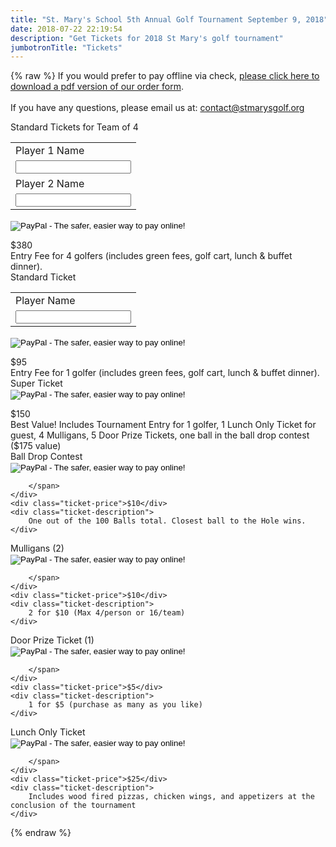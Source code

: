 ```yaml
---
title: "St. Mary's School 5th Annual Golf Tournament September 9, 2018"
date: 2018-07-22 22:19:54
description: "Get Tickets for 2018 St Mary's golf tournament"
jumbotronTitle: "Tickets"
---
```

{% raw %}
If you would prefer to pay offline via check, <a href="../forms/2018/2018 registration.pdf">please click here to download a pdf version of our order form</a>.
<br><br>
If you have any questions, please email us at: <a href="mailto:contact@stmarysgolf.org">contact@stmarysgolf.org</a>
<br>
<div class="ticket-section">
    <div class="ticket-header">
        <span class="ticket-title">Standard Tickets for Team of 4</span>
        <span class="ticket-purchase">
<form target="paypal" action="https://www.paypal.com/cgi-bin/webscr" method="post">
<input type="hidden" name="cmd" value="_s-xclick">
<input type="hidden" name="hosted_button_id" value="XNVKWN76DT7N8">
<table>
<tr><td><input type="hidden" name="on0" value="Player 1 Name">Player 1 Name</td></tr><tr><td><input type="text" name="os0" maxlength="200"></td></tr>
<tr><td><input type="hidden" name="on1" value="Player 2 Name">Player 2 Name</td></tr><tr><td><input type="text" name="os1" maxlength="200"></td></tr>
</table>
<input type="image" src="https://www.paypalobjects.com/en_US/i/btn/btn_cart_LG.gif" border="0" name="submit" alt="PayPal - The safer, easier way to pay online!">
<img alt="" border="0" src="https://www.paypalobjects.com/en_US/i/scr/pixel.gif" width="1" height="1">
</form>
        </span>
    </div>
    <div class="ticket-price">$380</div>
    <div class="ticket-description">
        Entry Fee for 4 golfers (includes green fees, golf cart, lunch &amp; buffet dinner).
    </div>
</div>
<div class="ticket-section">
    <div class="ticket-header">
        <span class="ticket-title">Standard Ticket</span>
        <span class="ticket-purchase">
            <form target="paypal" action="https://www.paypal.com/cgi-bin/webscr" method="post">
            <input type="hidden" name="cmd" value="_s-xclick">
            <input type="hidden" name="hosted_button_id" value="HG9SJCQ4GM7LE">
            <table>
            <tr><td><input type="hidden" name="on0" value="Player Name">Player Name</td></tr><tr><td><input type="text" name="os0" maxlength="200"></td></tr>
            </table>
            <input type="image" src="https://www.paypalobjects.com/en_US/i/btn/btn_cart_LG.gif" border="0" name="submit" alt="PayPal - The safer, easier way to pay online!">
            <img alt="" border="0" src="https://www.paypalobjects.com/en_US/i/scr/pixel.gif" width="1" height="1">
            </form>
        </span>
    </div>
    <div class="ticket-price">$95</div>
    <div class="ticket-description">
        Entry Fee for 1 golfer (includes green fees, golf cart, lunch &amp; buffet dinner).
    </div>
</div>

<div class="ticket-section">
    <div class="ticket-header">
        <span class="ticket-title">Super Ticket</span>
        <span class="ticket-purchase">
        <form target="paypal" action="https://www.paypal.com/cgi-bin/webscr" method="post">
        <input type="hidden" name="cmd" value="_s-xclick">
        <input type="hidden" name="hosted_button_id" value="HX4ZSNK6T5HF8">
        <input type="image" src="https://www.paypalobjects.com/en_US/i/btn/btn_cart_LG.gif" border="0" name="submit" alt="PayPal - The safer, easier way to pay online!">
        <img alt="" border="0" src="https://www.paypalobjects.com/en_US/i/scr/pixel.gif" width="1" height="1">
        </form>
        </span>
    </div>
    <div class="ticket-price">$150</div>
    <div class="ticket-description">
        Best Value! Includes Tournament Entry for 1 golfer, 1 Lunch Only Ticket for guest, 4 Mulligans, 5 Door Prize Tickets, one ball in the ball drop contest ($175 value)
    </div>
</div>

<div class="ticket-section">
    <div class="ticket-header">
        <span class="ticket-title">Ball Drop Contest</span>
        <span class="ticket-purchase">
        <form target="paypal" action="https://www.paypal.com/cgi-bin/webscr" method="post">
<input type="hidden" name="cmd" value="_s-xclick">
<input type="hidden" name="hosted_button_id" value="9AQSGSLBFH6W4">
<input type="image" src="https://www.paypalobjects.com/en_US/i/btn/btn_cart_LG.gif" border="0" name="submit" alt="PayPal - The safer, easier way to pay online!">
<img alt="" border="0" src="https://www.paypalobjects.com/en_US/i/scr/pixel.gif" width="1" height="1">
</form>

        </span>
    </div>
    <div class="ticket-price">$10</div>
    <div class="ticket-description">
        One out of the 100 Balls total. Closest ball to the Hole wins. 
    </div>
</div>

<div class="ticket-section">
    <div class="ticket-header">
        <span class="ticket-title">Mulligans (2)</span>
        <span class="ticket-purchase">
        <form target="paypal" action="https://www.paypal.com/cgi-bin/webscr" method="post">
<input type="hidden" name="cmd" value="_s-xclick">
<input type="hidden" name="hosted_button_id" value="X3888JEJF43C6">
<input type="image" src="https://www.paypalobjects.com/en_US/i/btn/btn_cart_LG.gif" border="0" name="submit" alt="PayPal - The safer, easier way to pay online!">
<img alt="" border="0" src="https://www.paypalobjects.com/en_US/i/scr/pixel.gif" width="1" height="1">
</form>

        </span>
    </div>
    <div class="ticket-price">$10</div>
    <div class="ticket-description">
        2 for $10 (Max 4/person or 16/team) 
    </div>
</div>

<div class="ticket-section">
    <div class="ticket-header">
        <span class="ticket-title">Door Prize Ticket (1)</span>
        <span class="ticket-purchase">
        <form target="paypal" action="https://www.paypal.com/cgi-bin/webscr" method="post">
<input type="hidden" name="cmd" value="_s-xclick">
<input type="hidden" name="hosted_button_id" value="34BPPH5WK4GR4">
<input type="image" src="https://www.paypalobjects.com/en_US/i/btn/btn_cart_LG.gif" border="0" name="submit" alt="PayPal - The safer, easier way to pay online!">
<img alt="" border="0" src="https://www.paypalobjects.com/en_US/i/scr/pixel.gif" width="1" height="1">
</form>

        </span>
    </div>
    <div class="ticket-price">$5</div>
    <div class="ticket-description">
        1 for $5 (purchase as many as you like)
    </div>
</div>

<div class="ticket-section">
    <div class="ticket-header">
        <span class="ticket-title">Lunch Only Ticket</span>
        <span class="ticket-purchase">
        <form target="paypal" action="https://www.paypal.com/cgi-bin/webscr" method="post">
<input type="hidden" name="cmd" value="_s-xclick">
<input type="hidden" name="hosted_button_id" value="MVGKHTUE8BVUY">
<input type="image" src="https://www.paypalobjects.com/en_US/i/btn/btn_cart_LG.gif" border="0" name="submit" alt="PayPal - The safer, easier way to pay online!">
<img alt="" border="0" src="https://www.paypalobjects.com/en_US/i/scr/pixel.gif" width="1" height="1">
</form>

        </span>
    </div>
    <div class="ticket-price">$25</div>
    <div class="ticket-description">
        Includes wood fired pizzas, chicken wings, and appetizers at the conclusion of the tournament
    </div>
</div>
{% endraw %}